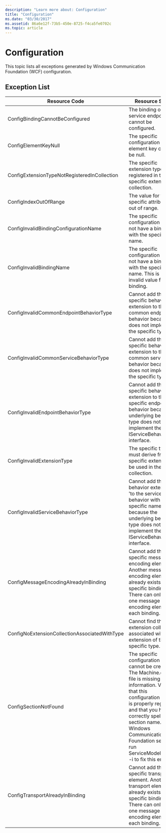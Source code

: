 ```yaml
---
description: "Learn more about: Configuration"
title: "Configuration"
ms.date: "03/30/2017"
ms.assetid: 86a6e12f-73b5-450e-8725-f4ca5fe0702c
ms.topic: article
---
```

# Configuration

This topic lists all exceptions generated by Windows Communication Foundation (WCF) configuration.  
  
## Exception List  
  
|Resource Code|Resource String|  
|-------------------|---------------------|  
|ConfigBindingCannotBeConfigured|The binding on the service endpoint cannot be configured.|  
|ConfigElementKeyNull|The specific configuration element key cannot be null.|  
|ConfigExtensionTypeNotRegisteredInCollection|The specific extension type is not registered in the specific extension collection.|  
|ConfigIndexOutOfRange|The value for the specific attribute is out of range.|  
|ConfigInvalidBindingConfigurationName|The specific configuration does not have a binding with the specific name.|  
|ConfigInvalidBindingName|The specific configuration does not have a binding with the specific name. This is an invalid value for the binding.|  
|ConfigInvalidCommonEndpointBehaviorType|Cannot add the specific behavior extension to the common endpoint behavior because it does not implement the specific type.|  
|ConfigInvalidCommonServiceBehaviorType|Cannot add the specific behavior extension to the common service behavior because it does not implement the specific type.|  
|ConfigInvalidEndpointBehaviorType|Cannot add the specific behavior extension to the specific endpoint behavior because the underlying behavior type does not implement the IServiceBehavior interface.|  
|ConfigInvalidExtensionType|The specific type must derive from the specific extension to be used in the collection.|  
|ConfigInvalidServiceBehaviorType|Cannot add the behavior extension 'to the service behavior with the specific name because the underlying behavior type does not implement the IServiceBehavior interface.|  
|ConfigMessageEncodingAlreadyInBinding|Cannot add the specific message encoding element. Another message encoding element already exists in the specific binding. There can only be one message encoding element for each binding.|  
|ConfigNoExtensionCollectionAssociatedWithType|Cannot find the extension collection associated with extension of the specific type.|  
|ConfigSectionNotFound|The specific configuration section cannot be created. The Machine.config file is missing information. Verify that this configuration section is properly registered and that you have correctly spelled the section name. For Windows Communication Foundation sections, run ServiceModelReg.exe -i to fix this error.|  
|ConfigTransportAlreadyInBinding|Cannot add the specific transport element. Another transport element already exists in the specific binding. There can only be one message encoding element for each binding.|
